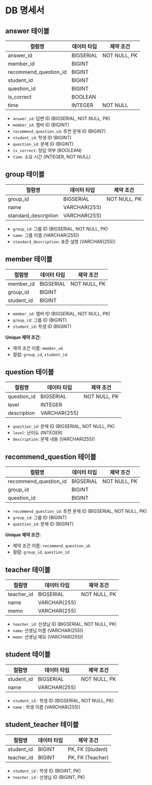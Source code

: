 # DB 명세서

## answer 테이블

| 컬럼명               | 데이터 타입 | 제약 조건       |
|----------------------|-------------|-----------------|
| answer_id            | BIGSERIAL   | NOT NULL, PK    |
| member_id            | BIGINT      |                |
| recommend_question_id| BIGINT      |                |
| student_id           | BIGINT      |                |
| question_id          | BIGINT      |                |
| is_correct           | BOOLEAN     |                |
| time                 | INTEGER     | NOT NULL        |

- `answer_id`: 답변 ID (BIGSERIAL, NOT NULL, PK)
- `member_id`: 멤버 ID (BIGINT)
- `recommend_question_id`: 추천 문제 ID (BIGINT)
- `student_id`: 학생 ID (BIGINT)
- `question_id`: 문제 ID (BIGINT)
- `is_correct`: 정답 여부 (BOOLEAN)
- `time`: 소요 시간 (INTEGER, NOT NULL)

## group 테이블

| 컬럼명               | 데이터 타입 | 제약 조건       |
|----------------------|-------------|-----------------|
| group_id             | BIGSERIAL   | NOT NULL, PK    |
| name                 | VARCHAR(255)|                |
| standard_description | VARCHAR(255)|                |

- `group_id`: 그룹 ID (BIGSERIAL, NOT NULL, PK)
- `name`: 그룹 이름 (VARCHAR(255))
- `standard_description`: 표준 설명 (VARCHAR(255))


## member 테이블

| 컬럼명               | 데이터 타입 | 제약 조건       |
|----------------------|-------------|-----------------|
| member_id            | BIGSERIAL   | NOT NULL, PK    |
| group_id             | BIGINT      |                |
| student_id           | BIGINT      |                |

- `member_id`: 멤버 ID (BIGSERIAL, NOT NULL, PK)
- `group_id`: 그룹 ID (BIGINT)
- `student_id`: 학생 ID (BIGINT)

**Unique 제약 조건:**

- 제약 조건 이름: `member_uk`
- 컬럼: `group_id`, `student_id`


## question 테이블

| 컬럼명               | 데이터 타입 | 제약 조건       |
|----------------------|-------------|-----------------|
| question_id          | BIGSERIAL   | NOT NULL, PK    |
| level                | INTEGER     |                |
| description          | VARCHAR(255)|                |

- `question_id`: 문제 ID (BIGSERIAL, NOT NULL, PK)
- `level`: 난이도 (INTEGER)
- `description`: 문제 내용 (VARCHAR(255))


## recommend_question 테이블

| 컬럼명                   | 데이터 타입 | 제약 조건       |
|--------------------------|-------------|-----------------|
| recommend_question_id    | BIGSERIAL   | NOT NULL, PK    |
| group_id                 | BIGINT      |                |
| question_id              | BIGINT      |                |

- `recommend_question_id`: 추천 문제 ID (BIGSERIAL, NOT NULL, PK)
- `group_id`: 그룹 ID (BIGINT)
- `question_id`: 문제 ID (BIGINT)

**Unique 제약 조건:**

- 제약 조건 이름: `recommend_question_uk`
- 컬럼: `group_id`, `question_id`


## teacher 테이블

| 컬럼명               | 데이터 타입 | 제약 조건       |
|----------------------|-------------|-----------------|
| teacher_id           | BIGSERIAL   | NOT NULL, PK    |
| name                 | VARCHAR(255)|                |
| memo                 | VARCHAR(255)|                |

- `teacher_id`: 선생님 ID (BIGSERIAL, NOT NULL, PK)
- `name`: 선생님 이름 (VARCHAR(255))
- `memo`: 선생님 메모 (VARCHAR(255))


## student 테이블

| 컬럼명               | 데이터 타입 | 제약 조건       |
|----------------------|-------------|-----------------|
| student_id           | BIGSERIAL   | NOT NULL, PK    |
| name                 | VARCHAR(255)|                |

- `student_id` : 학생 ID (BIGSERIAL, NOT NULL, PK)
- `name` : 학생 이름 (VARCHAR(255))


## student_teacher 테이블

| 컬럼명               | 데이터 타입 | 제약 조건       |
|----------------------|-------------|-----------------|
| student_id           | BIGINT      | PK, FK (Student)|
| teacher_id           | BIGINT      | PK, FK (Teacher)|

- `student_id` : 학생 ID (BIGINT, PK)
- `teacher_id` : 선생님 ID (BIGINT, PK)